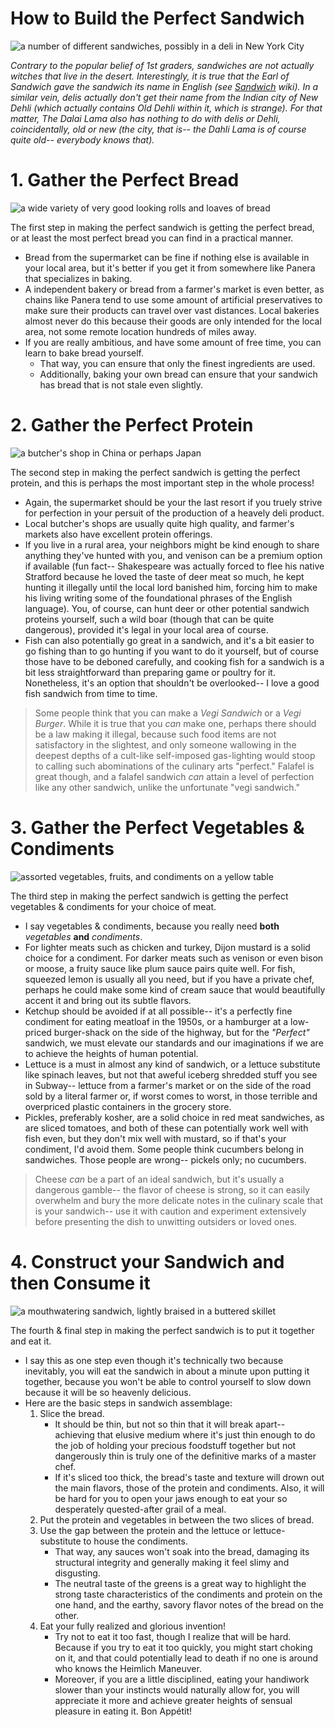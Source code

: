 # How to Build the Perfect Sandwich

![a number of different sandwiches, possibly in a deli in New York City](https://images.unsplash.com/photo-1705647405231-c481e117e609?q=80&w=1974&auto=format&fit=crop&ixlib=rb-4.1.0&ixid=M3wxMjA3fDB8MHxwaG90by1wYWdlfHx8fGVufDB8fHx8fA%3D%3D)

_Contrary to the popular belief of 1st graders, sandwiches are not actually witches that live in the desert. Interestingly, it is true that the Earl of Sandwich gave the sandwich its name in English (see [Sandwich](https://en.wikipedia.org/wiki/Sandwich) wiki). In a similar vein, delis actually don't get their name from the Indian city of New Dehli (which actually contains Old Dehli within it, which is strange). For that matter, The Dalai Lama also has nothing to do with delis or Dehli, coincidentally, old or new (the city, that is-- the Dahli Lama is of course quite old-- everybody knows that)._

# 1. Gather the Perfect Bread

![a wide variety of very good looking rolls and loaves of bread](https://images.unsplash.com/photo-1608198093002-ad4e005484ec?q=80&w=1032&auto=format&fit=crop&ixlib=rb-4.1.0&ixid=M3wxMjA3fDB8MHxwaG90by1wYWdlfHx8fGVufDB8fHx8fA%3D%3D)

The first step in making the perfect sandwich is getting the perfect bread, or at least the most perfect bread you can find in a practical manner.
 + Bread from the supermarket can be fine if nothing else is available in your local area, but it's better if you get it from somewhere like Panera that specializes in baking.
 + A independent bakery or bread from a farmer's market is even better, as chains like Panera tend to use some amount of artificial preservatives to make sure their products can travel over vast distances. Local bakeries almost never do this because their goods are only intended for the local area, not some remote location hundreds of miles away.
 + If you are really ambitious, and have some amount of free time, you can learn to bake bread yourself.
    + That way, you can ensure that only the finest ingredients are used.
    + Additionally, baking your own bread can ensure that your sandwich has bread that is not stale even slightly.

# 2. Gather the Perfect Protein

![a butcher's shop in China or perhaps Japan](https://images.unsplash.com/photo-1653489448365-cdd00005277d?q=80&w=871&auto=format&fit=crop&ixlib=rb-4.1.0&ixid=M3wxMjA3fDB8MHxwaG90by1wYWdlfHx8fGVufDB8fHx8fA%3D%3D)

The second step in making the perfect sandwich is getting the perfect protein, and this is perhaps the most important step in the whole process!
 + Again, the supermarket should be your the last resort if you truely strive for perfection in your persuit of the production of a heavely deli product.
 + Local butcher's shops are usually quite high quality, and farmer's markets also have excellent protein offerings.
 + If you live in a rural area, your neighbors might be kind enough to share anything they've hunted with you, and venison can be a premium option if available (fun fact-- Shakespeare was actually forced to flee his native Stratford because he loved the taste of deer meat so much, he kept hunting it illegally until the local lord banished him, forcing him to make his living writing some of the foundational phrases of the English language). You, of course, can hunt deer or other potential sandwich proteins yourself, such a wild boar (though that can be quite dangerous), provided it's legal in your local area of course.
 + Fish can also potentially go great in a sandwich, and it's a bit easier to go fishing than to go hunting if you want to do it yourself, but of course those have to be deboned carefully, and cooking fish for a sandwich is a bit less straightforward than preparing game or poultry for it. Nonetheless, it's an option that shouldn't be overlooked-- I love a good fish sandwich from time to time.
> Some people think that you can make a _Vegi Sandwich_ or a _Vegi Burger_. While it is true that you _can_ make one, perhaps there should be a law making it illegal, because such food items are not satisfactory in the slightest, and only someone wallowing in the deepest depths of a cult-like self-imposed gas-lighting would stoop to calling such abominations of the culinary arts "perfect." Falafel is great though, and a falafel sandwich _can_ attain a level of perfection like any other sandwich, unlike the unfortunate "vegi sandwich."

# 3. Gather the Perfect Vegetables & Condiments

![assorted vegetables, fruits, and condiments on a yellow table](https://plus.unsplash.com/premium_photo-1709560427679-686660661aae?q=80&w=1020&auto=format&fit=crop&ixlib=rb-4.1.0&ixid=M3wxMjA3fDB8MHxwaG90by1wYWdlfHx8fGVufDB8fHx8fA%3D%3D)

The third step in making the perfect sandwich is getting the perfect vegetables & condiments for your choice of meat.
 + I say vegetables & condiments, because you really need **both** _vegetables_ **and** _condiments_.
 + For lighter meats such as chicken and turkey, Dijon mustard is a solid choice for a condiment. For darker meats such as venison or even bison or moose, a fruity sauce like plum sauce pairs quite well. For fish, squeezed lemon is usually all you need, but if you have a private chef, perhaps he could make some kind of cream sauce that would beautifully accent it and bring out its subtle flavors.
 + Ketchup should be avoided if at all possible-- it's a perfectly fine condiment for eating meatloaf in the 1950s, or a hamburger at a low-priced burger-shack on the side of the highway, but for the _"Perfect"_ sandwich, we must elevate our standards and our imaginations if we are to achieve the heights of human potential.
 + Lettuce is a must in almost any kind of sandwich, or a lettuce substitute like spinach leaves, but not that aweful iceberg shredded stuff you see in Subway-- lettuce from a farmer's market or on the side of the road sold by a literal farmer or, if worst comes to worst, in those terrible and overpriced plastic containers in the grocery store.
 + Pickles, preferably kosher, are a solid choice in red meat sandwiches, as are sliced tomatoes, and both of these can potentially work well with fish even, but they don't mix well with mustard, so if that's your condiment, I'd avoid them. Some people think cucumbers belong in sandwiches. Those people are wrong-- pickels only; no cucumbers.

 > Cheese _can_ be a part of an ideal sandwich, but it's usually a dangerous gamble-- the flavor of cheese is strong, so it can easily overwhelm and bury the more delicate notes in the culinary scale that is your sandwich-- use it with caution and experiment extensively before presenting the dish to unwitting outsiders or loved ones.

# 4. Construct your Sandwich and then Consume it

![a mouthwatering sandwich, lightly braised in a buttered skillet](https://images.unsplash.com/photo-1567234669003-dce7a7a88821?q=80&w=870&auto=format&fit=crop&ixlib=rb-4.1.0&ixid=M3wxMjA3fDB8MHxwaG90by1wYWdlfHx8fGVufDB8fHx8fA%3D%3D)

The fourth & final step in making the perfect sandwich is to put it together and eat it.
 + I say this as one step even though it's technically two because inevitably, you will eat the sandwich in about a minute upon putting it together, because you won't be able to control yourself to slow down because it will be so heavenly delicious.
 + Here are the basic steps in sandwich assemblage:
    1. Slice the bread.
        - It should be thin, but not so thin that it will break apart-- achieving that elusive medium where it's just thin enough to do the job of holding your precious foodstuff together but not dangerously thin is truly one of the definitive marks of a master chef.
        - If it's sliced too thick, the bread's taste and texture will drown out the main flavors, those of the protein and condiments. Also, it will be hard for you to open your jaws enough to eat your so desperately quested-after grail of a meal.
    2. Put the protein and vegetables in between the two slices of bread.
    3. Use the gap between the protein and the lettuce or lettuce-substitute to house the condiments.
        - That way, any sauces won't soak into the bread, damaging its structural integrity and generally making it feel slimy and disgusting.
        - The neutral taste of the greens is a great way to highlight the strong taste characteristics of the condiments and protein on the one hand, and the earthy, savory flavor notes of the bread on the other.
    4. Eat your fully realized and glorious invention!
        - Try not to eat it too fast, though I realize that will be hard. Because if you try to eat it too quickly, you might start choking on it, and that could potentially lead to death if no one is around who knows the Heimlich Maneuver.
        - Moreover, if you are a little disciplined, eating your handiwork slower than your instincts would naturally allow for, you will appreciate it more and achieve greater heights of sensual pleasure in eating it. Bon Appétit!